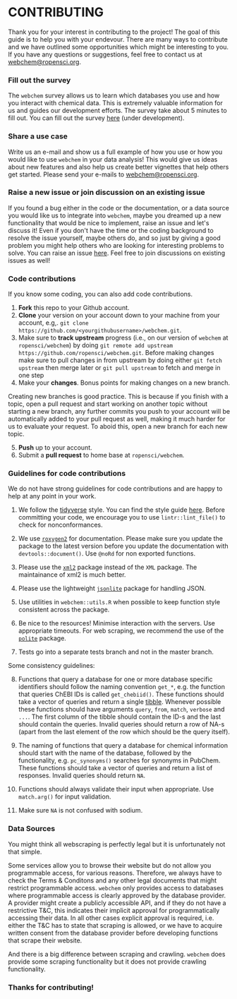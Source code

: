 # CONTRIBUTING #

Thank you for your interest in contributing to the project! The goal of this guide is to help you with your endevour. There are many ways to contribute and we have outlined some opportunities which might be interesting to you. If you have any questions or suggestions, feel free to contact us at <webchem@ropensci.org>.

### Fill out the survey

The `webchem` survey allows us to learn which databases you use and how you interact with chemical data. This is extremely valuable information for us and guides our development efforts. The survey take about 5 minutes to fill out. You can fill out the survey [here](<link here>) (under development).

### Share a use case

Write us an e-mail and show us a full example of how you use or how you would like to use `webchem` in your data analysis! This would give us ideas about new features and also help us create better vignettes that help others get started. Please send your e-mails to <webchem@ropensci.org>.

### Raise a new issue or join discussion on an existing issue

If you found a bug either in the code or the documentation, or a data source you would like us to integrate into ```webchem```, maybe you dreamed up a new functionality that would be nice to implement, raise an issue and let's discuss it! Even if you don't have the time or the coding background to resolve the issue yourself, maybe others do, and so just by giving a good problem you might help others who are looking for interesting problems to solve. You can raise an issue [here](https://github.com/ropensci/webchem/issues). Feel free to join discussions on existing issues as well!

### Code contributions

If you know some coding, you can also add code contributions.

1. **Fork** this repo to your Github account.
2. **Clone** your version on your account down to your machine from your account, e.g,. `git clone https://github.com/<yourgithubusername>/webchem.git`.
3. Make sure to **track upstream** progress (i.e., on our version of `webchem` at `ropensci/webchem`) by doing `git remote add upstream https://github.com/ropensci/webchem.git`. Before making changes make sure to pull changes in from upstream by doing either `git fetch upstream` then merge later or `git pull upstream` to fetch and merge in one step
4. Make your **changes**. Bonus points for making changes on a new branch.

Creating new branches is good practice. This is because if you finish with a topic, open a pull request and start working on another topic without starting a new branch, any further commits you push to your account will be automatically added to your pull request as well, making it much harder for us to evaluate your request. To aboid this, open a new branch for each new topic.

5. **Push** up to your account.
6. Submit a **pull request** to home base at `ropensci/webchem`.

### Guidelines for code contributions

We do not have strong guidelines for code contributions and are happy to help at any point in your work.

1. We follow the [tidyverse](https://tidyverse.org) style. You can find the style guide [here](https://style.tidyverse.org/). Before committing your code, we encourage you to use ```lintr::lint_file()``` to check for nonconformances.

2. We use [`roxygen2`](https://cran.r-project.org/web/packages/roxygen2/index.html) for documentation. Please make sure you update the package to the latest version before you update the documentation with `devtools::document()`. Use `@noRd` for non exported functions.

3. Please use the [`xml2`](https://cran.r-project.org/web/packages/xml2/index.html) package instead of the `XML` package. The maintainance of xml2 is much better.

4. Please use the lightweight [`jsonlite`](https://cran.r-project.org/web/packages/jsonlite/index.html) package for handling JSON.

5. Use utilities in `webchem::utils.R` when possible to keep function style consistent across the package.

6. Be nice to the resources! Minimise interaction with the servers. Use appropriate timeouts. For web scraping, we recommend the use of the [`polite`](https://cran.r-project.org/web/packages/polite/index.html) package.

7. Tests go into a separate tests branch and not in the master branch.

Some consistency guidelines:

8. Functions that query a database for one or more database specific identifiers should follow the naming convention `get_*`, e.g. the function that queries ChEBI IDs is called `get_chebiid()`. These functions should take a vector of queries and return a single [tibble](https://cran.r-project.org/web/packages/tibble/index.html). Whenever possible these functions should have arguments `query`, `from`, `match`, `verbose` and `...`. The first column of the tibble should contain the ID-s and the last should contain the queries. Invalid queries should return a row of NA-s (apart from the last element of the row which should be the query itself).

9. The naming of functions that query a database for chemical information should start with the name of the database, followed by the functionality, e.g. `pc_synonyms()` searches for synonyms in PubChem. These functions should take a vector of queries and return a list of responses. Invalid queries should return `NA`.

10. Functions should always validate their input when appropriate. Use `match.arg()` for input validation.

11. Make sure `NA` is not confused with sodium.

### Data Sources

You might think all webscraping is perfectly legal but it is unfortunately not that simple.

Some services allow you to browse their website but do not allow you programmable access, for various reasons. Therefore, we always have to check the Terms & Conditons and any other legal documents that might restrict programmable access. `webchem` only provides access to databases where programmable access is clearly approved by the database provider. A provider might create a publicly accessible API, and if they do not have a restrictive T&C, this indicates their implicit approval for programmatically accessing their data. In all other cases explicit approval is required, i.e. either the T&C has to state that scraping is allowed, or we have to acquire written consent from the database provider before developing functions that scrape their website.

And there is a big difference between scraping and crawling. `webchem` does provide some scraping functionality but it does not provide crawling functionality.

### Thanks for contributing!